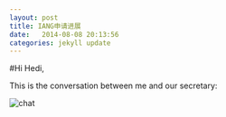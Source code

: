 ```yaml
---
layout: post
title: IANG申请进展
date:   2014-08-08 20:13:56
categories: jekyll update
---
```


#Hi Hedi,

This is the conversation between me and our secretary:


![chat](http://pan.baidu.com/s/1gdw0eQn)
